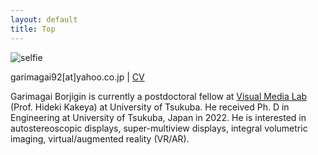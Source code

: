 ```yaml
---
layout: default
title: Top
---
```


<div class="div_top_image" markdown="1">


![selfie]({{site.baseurl}}/public/images/selfie.jpg) 

garimagai92\[at\]yahoo.co.jp \| [CV]({{site.baseurl}}/public/docs/CV.pdf)


</div>


Garimagai Borjigin is currently a postdoctoral fellow at [Visual Media Lab](http://vmlab.kz.tsukuba.ac.jp/en/index.html) (Prof. Hideki Kakeya) at University of Tsukuba. He received Ph. D in Engineering at University of Tsukuba, Japan in 2022. 
He is interested in autostereoscopic displays, super-multiview displays, integral volumetric imaging, virtual/augmented reality (VR/AR).